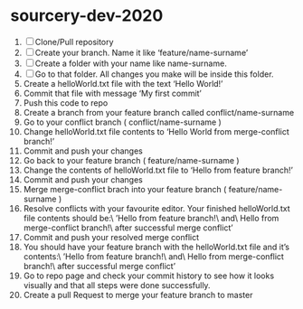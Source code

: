 <h1>sourcery-dev-2020</h1>

<ol>
<li><input type="checkbox">Clone/Pull repository</li>
<li><input type="checkbox">Create your branch. Name it like ‘feature/name-surname’</li>
<li><input type="checkbox">Create a folder with your name like name-surname.</li>
<li><input type="checkbox">Go to that folder. All changes you make will be inside this folder.</li>
<li>Create a helloWorld.txt file with the text ‘Hello World!’</li>
<li>Commit that file with message ‘My first commit’</li>
<li>Push this code to repo</li>
<li>Create a branch from your feature branch called conflict/name-surname</li>
<li>Go to your conflict branch ( conflict/name-surname )</li>
<li>Change helloWorld.txt file contents to ‘Hello World from merge-conflict branch!’</li>
<li>Commit and push your changes</li>
<li>Go back to your feature branch ( feature/name-surname )</li>
<li>Change the contents of helloWorld.txt file to ‘Hello from feature branch!’</li>
<li>Commit and push your changes</li>
<li>Merge merge-conflict brach into your feature branch ( feature/name-surname )</li>
<li>Resolve conflicts with your favourite editor. Your finished helloWorld.txt file contents should be:\
’Hello from feature branch!\
and\
Hello from merge-conflict branch!\
after successful merge conflict’</li>
<li>Commit and push your resolved merge conflict</li>
<li>You should have your feature branch with the helloWorld.txt file and it’s contents:\
’Hello from feature branch!\
and\
Hello from merge-conflict branch!\
after successful merge conflict’</li>
<li>Go to repo page and check your commit history to see how it looks visually and that all steps were done successfully.</li>
<li>Create a pull Request to merge your feature branch to master</li>
